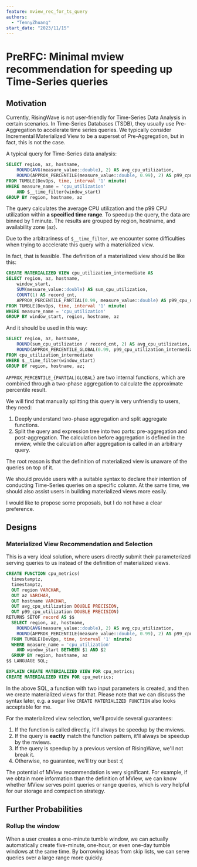 ```yaml
---
feature: mview_rec_for_ts_query
authors:
  - "TennyZhuang"
start_date: "2023/11/15"
---
```


# PreRFC:  Minimal mview recommendation for speeding up Time-Series queries

## Motivation

Currently, RisingWave is not user-friendly for Time-Series Data Analysis in certain scenarios. In Time-Series Databases (TSDB), they usually use Pre-Aggregation to accelerate time series queries. We typically consider Incremental Materialized View to be a superset of Pre-Aggregation, but in fact, this is not the case.

A typical query for Time-Series data analysis:

```sql
SELECT region, az, hostname,
    ROUND(AVG(measure_value::double), 2) AS avg_cpu_utilization,
    ROUND(APPROX_PERCENTILE(measure_value::double, 0.99), 2) AS p99_cpu_utilization
FROM TUMBLE(DevOps, time, interval '1' minute)
WHERE measure_name = 'cpu_utilization'
    AND $__time_filter(window_start)
GROUP BY region, hostname, az
```

The query calculates the average CPU utilization and the p99 CPU utilization within **a specified time range**. To speedup the query,  the data are binned by 1 minute. The results are grouped by region, hostname, and availability zone (az).

Due to the arbitrariness of `$__time_filter`, we encounter some difficulties when trying to accelerate this query with a materialized view.

In fact, that is feasible. The definition of a materialized view should be like this:

```sql
CREATE MATERIALIZED VIEW cpu_utilization_intermediate AS
SELECT region, az, hostname,
    window_start,
    SUM(mesuare_value::double) AS sum_cpu_utilization,
    COUNT(1) AS record_cnt,
    APPROX_PERCENTILE_PARTIAL(0.99, measure_value::double) AS p99_cpu_utilization_intermediate
FROM TUMBLE(DevOps, time, interval '1' minute)
WHERE measure_name = 'cpu_utilization'
GROUP BY window_start, region, hostname, az
```

And it should be used in this way:

```sql
SELECT region, az, hostname,
    ROUND(sum_cpu_utilization / record_cnt, 2) AS avg_cpu_utilization,
    ROUND(APPROX_PERCENTILE_GLOBAL(0.99, p99_cpu_utilization_intermediate), 2) AS p99_cpu_utilization
FROM cpu_utilization_intermediate
WHERE $__time_filter(window_start)
GROUP BY region, hostname, az;
```

`APPROX_PERCENTILE_{PARTIAL|GLOBAL}` are two internal functions, which are combined through a two-phase aggregation to calculate the approximate percentile result.

We will find that manually splitting this query is very unfriendly to users, they need:

1. Deeply understand two-phase aggregation and split aggregate functions.
2. Split the query and expression tree into two parts: pre-aggregation and post-aggregation. The calculation before aggregation is defined in the mview, while the calculation after aggregation is called in an arbitrary query.

The root reason is that the definition of materialized view is unaware of the queries on top of it.

We should provide users with a suitable syntax to declare their intention of conducting Time-Series queries on a specific column. At the same time, we should also assist users in building materialized views more easily.

I would like to propose some proposals, but I do not have a clear preference.

## Designs

### Materialized View Recommendation and Selection

This is a very ideal solution, where users directly submit their parameterized serving queries to us instead of the definition of materialized views.

```sql
CREATE FUNCTION cpu_metrics(
  timestamptz,
  timestamptz,
  OUT region VARCHAR,
  OUT az VARCHAR,
  OUT hostname VARCHAR,
  OUT avg_cpu_utilization DOUBLE PRECISION,
  OUT p99_cpu_utilization DOUBLE PRECISION)
RETURNS SETOF record AS $$
  SELECT region, az, hostname,
    ROUND(AVG(measure_value::double), 2) AS avg_cpu_utilization,
    ROUND(APPROX_PERCENTILE(measure_value::double, 0.99), 2) AS p99_cpu_utilization
  FROM TUMBLE(DevOps, time, interval '1' minute)
  WHERE measure_name = 'cpu_utilization'
    AND window_start BETWEEN $1 AND $2
  GROUP BY region, hostname, az
$$ LANGUAGE SQL;

EXPLAIN CREATE MATERIALIZED VIEW FOR cpu_metrics;
CREATE MATERIALIZED VIEW FOR cpu_metrics;
```

In the above SQL, a function with two input parameters is created, and then we create materialized views for that. Please note that we can discuss the syntax later, e.g. a sugar like `CREATE MATERIALIZED FUNCTION` also looks acceptable for me.

For the materialized view selection, we'll provide several guarantees:

1. If the function is called directly, it'll always be speedup by the mviews.
2. If the query is **eactly** match the function pattern, it'll always be speedup by the mviews.
3. If the query is speedup by a previous version of RisingWave, we'll not break it.
4. Otherwise, no guarantee, we'll try our best :(

The potential of MView recommendation is very significant. For example, if we obtain more information than the definition of MView, we can know whether MView serves point queries or range queries, which is very helpful for our storage and compaction strategy.

## Further Probabilities

### Rollup the window

When a user creates a one-minute tumble window, we can actually automatically create five-minute, one-hour, or even one-day tumble windows at the same time. By borrowing ideas from skip lists, we can serve queries over a large range more quickly.
